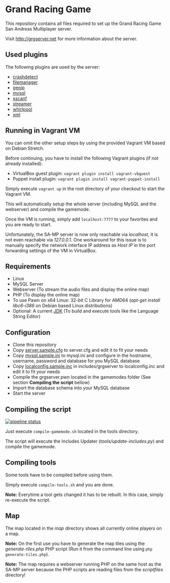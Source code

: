 # Grand Racing Game

This repository contains all files required to set up the Grand Racing Game San Andreas Multiplayer server.

Visit http://grgserver.net for more information about the server.

## Used plugins

The following plugins are used by the server:

 * [crashdetect](http://forum.sa-mp.com/showthread.php?t=262796)
 * [filemanager](http://forum.sa-mp.com/showthread.php?t=92246)
 * [geoip](http://forum.sa-mp.com/showthread.php?t=32509)
 * [mysql](http://forum.sa-mp.com/showthread.php?t=56564)
 * [sscanf](http://forum.sa-mp.com/showthread.php?t=120356)
 * [streamer](http://forum.sa-mp.com/showthread.php?t=102865)
 * [whirlpool](http://forum.sa-mp.com/showthread.php?t=65290)
 * [xml](http://forum.sa-mp.com/showthread.php?t=372521)

## Running in Vagrant VM

You can omit the other setup steps by using the provided Vagrant VM based on Debian Stretch.

Before continuing, you have to install the following Vagrant plugins (if not already installed):

* VirtualBox guest plugin: `vagrant plugin install vagrant-vbguest`
* Puppet install plugin: `vagrant plugin install vagrant-puppet-install`

Simply execute `vagrant up` in the root directory of your checkout to start the Vagrant VM.

This will automatically setup the whole server (including MySQL and the webserver) and compile the gamemode.

Once the VM is running, simply add `localhost:7777` to your favorites and you are ready to start.

Unfortunately, the SA-MP server is now only reachable via *localhost*, it is not even reachable via *127.0.0.1*. One workaround for this issue is to manually specify the network interface IP address as *Host IP* in the port forwarding settings of the VM in VirtualBox.

## Requirements

  * Linux
  * MySQL Server
  * Webserver (To stream the audio files and display the online map)
  * PHP (To display the online map)
  * To use Pawn on x64 Linux: 32-bit C Library for AMD64 (*apt-get install libc6-i386* on Debian based Linux distributions)
  * Optional: A current [JDK](http://www.oracle.com/technetwork/java/javase/downloads/index.html) (To build and execute tools like the Language String Editor)

## Configuration

  * Clone this repository
  * Copy [server.sample.cfg](server.sample.cfg) to server.cfg and edit it to fit your needs
  * Copy [mysql.sample.ini](mysql.sample.ini) to mysql.ini and configure in the hostname, username, password and database for you MySQL database
  * Copy [localconfig.sample.inc](includes/grgserver/localconfig.sample.inc) in includes/grgserver to localconfig.inc and edit it to fit your needs
  * Compile the grgserver.pwn located in the gamemodes folder (See section **Compiling the script** bellow)
  * Import the database schema into your MySQL database
  * Start the server

## Compiling the script

[![pipeline status](https://gitlab.com/GRGServer/SAMPRacing/badges/master/pipeline.svg)](https://gitlab.com/GRGServer/SAMPRacing/commits/master)

Just execute `compile-gamemode.sh` located in the tools directory.

The script will execute the Includes Updater (*tools/update-includes.py*) and compile the gamemode.

## Compiling tools

Some tools have to be compiled before using them.

Simply execute `compile-tools.sh` and you are done.

**Note:** Everytime a tool gets changed it has to be rebuilt. In this case, simply re-execute the script.

## Map

The map located in the *map* directory shows all currently online players on a map.

**Note:** On the first use you have to generate the map tiles using the *generate-tiles.php* PHP script (Run it from the command line using `php generate-tiles.php`).

**Note:** The map requires a webserver running PHP on the same host as the SA-MP server because the PHP scripts are reading files from the *scriptfiles* directory!